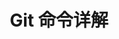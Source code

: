 ---
blog: false
home: true
baseLang: zh_CN
title: Git 命令详解
heroText: Git 命令详解
tagline: 从简单命令到高阶命令一网打尽

features:
  - title: 常用 Git 命令
    details: 最常用到的 Git 命令都有哪些？
    link: /git_tutorial/Git 命令详解/常用 Git 命令

  - title: 分支与合并相关命令
    details: 如何使用命令进行分支与合并的操作
    link: /git_tutorial/Git 命令详解/分支与合并相关命令

  - title: 搭建 Git 相关命令
    details: 使用命令在本地搭建 Git
    link: /git_tutorial/Git 命令详解/搭建 Git 相关命令

  - title: 使用命令操作远程仓库
    details: 如何使用命令对远程仓库进行克隆、拉取、推送等操作？
    link: /git_tutorial/Git 命令详解/搭建 Git 相关命令

copyrightText: false
footer: Git 教程采用 CC-BY-SA-4.0 进行许可 | 感谢每一位参与的开发者 | VuePress 主题：vuepress-theme-hope

---
